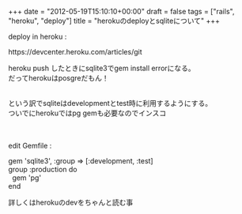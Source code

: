 +++
date = "2012-05-19T15:10:10+00:00"
draft = false
tags = ["rails", "heroku", "deploy"]
title = "herokuのdeployとsqliteについて"
+++
&#13;
<p>deploy in heroku :</p>&#13;
<p>https://devcenter.heroku.com/articles/git</p>&#13;
&#13;
<p>heroku push したときにsqlite3でgem install errorになる。<br />だってherokuはposgreだもん！ </p>&#13;
&#13;
<p><br />という訳でsqliteはdevelopmentとtest時に利用するようにする。<br />ついでにherokuではpg gemも必要なのでインスコ </p>&#13;
<p><br /><br />edit Gemfile : </p>&#13;
<p>gem 'sqlite3', :group =&gt; [:development, :test]<br />group :production do<br />  gem 'pg'<br />end</p>&#13;
<p>詳しくはherokuのdevをちゃんと読む事</p>&#13;
 
